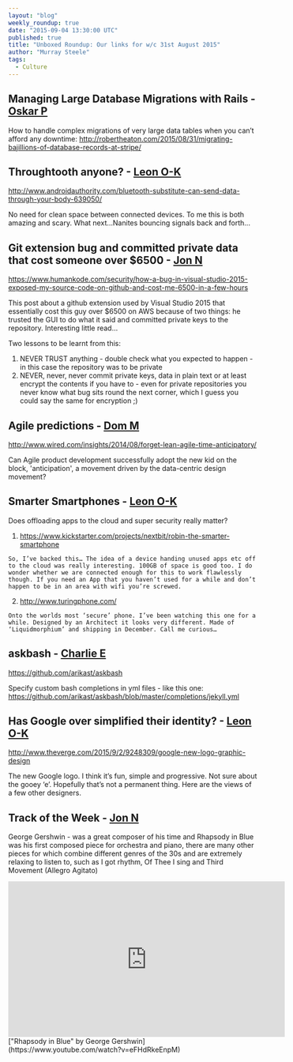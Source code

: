 ```yaml
---
layout: "blog"
weekly_roundup: true
date: "2015-09-04 13:30:00 UTC"
published: true
title: "Unboxed Roundup: Our links for w/c 31st August 2015"
author: "Murray Steele"
tags:
  - Culture
---
```


## Managing Large Database Migrations with Rails - [Oskar P](http://www.unboxedconsulting.com/people/oskar-pearson)

How to handle complex migrations of very large data tables when you can’t afford any downtime: http://robertheaton.com/2015/08/31/migrating-bajillions-of-database-records-at-stripe/

## Throughtooth anyone? - [Leon O-K](https://twitter.com/PinchPop)

http://www.androidauthority.com/bluetooth-substitute-can-send-data-through-your-body-639050/

No need for clean space between connected devices. To me this is both amazing and scary. What next…Nanites bouncing signals back and forth...

## Git extension bug and committed private data that cost someone over $6500 - [Jon N](http://www.unboxedconsulting.com/people/jon-normington)

https://www.humankode.com/security/how-a-bug-in-visual-studio-2015-exposed-my-source-code-on-github-and-cost-me-6500-in-a-few-hours

This post about a github extension used by Visual Studio 2015 that essentially cost this guy over $6500 on AWS because of two things: he trusted the GUI to do what it said and committed private keys to the repository. Interesting little read...

Two lessons to be learnt from this:

  1. NEVER TRUST anything - double check what you expected to happen - in this case the repository was to be private
  2. NEVER, never, never commit private keys, data in plain text or at least encrypt the contents if you have to - even for private repositories you never know what bug sits round the next corner, which I guess you could say the same for encryption ;)

## Agile predictions - [Dom M](http://www.unboxedconsulting.com/people/dominic-mason)

http://www.wired.com/insights/2014/08/forget-lean-agile-time-anticipatory/

Can Agile product development successfully adopt the new kid on the block, 'anticipation', a movement driven by the data-centric design movement?

## Smarter Smartphones - [Leon O-K](https://twitter.com/PinchPop)

Does offloading apps to the cloud and super security really matter?

  1. https://www.kickstarter.com/projects/nextbit/robin-the-smarter-smartphone

    So, I’ve backed this… The idea of a device handing unused apps etc off to the cloud was really interesting. 100GB of space is good too. I do wonder whether we are connected enough for this to work flawlessly though. If you need an App that you haven’t used for a while and don’t happen to be in an area with wifi you’re screwed.

  2. http://www.turingphone.com/

    Onto the worlds most ‘secure’ phone. I’ve been watching this one for a while. Designed by an Architect it looks very different. Made of ‘Liquidmorphium’ and shipping in December. Call me curious…

## askbash - [Charlie E](http://www.unboxedconsulting.com/people/charlie-egan)

https://github.com/arikast/askbash

Specify custom bash completions in yml files - like this one: https://github.com/arikast/askbash/blob/master/completions/jekyll.yml

## Has Google over simplified their identity? - [Leon O-K](https://twitter.com/PinchPop)

http://www.theverge.com/2015/9/2/9248309/google-new-logo-graphic-design

The new Google logo. I think it’s fun, simple and progressive. Not sure about the gooey ‘e’. Hopefully that’s not a permanent thing. Here are the views of a few other designers.


## Track of the Week - [Jon N](https://www.unboxedconsulting.com/people/jon-normington)

George Gershwin - was a great composer of his time and Rhapsody in Blue was his first composed piece for orchestra and piano, there are many other pieces for which combine different genres of the 30s and are extremely relaxing to listen to, such as I got rhythm, Of Thee I sing and Third Movement (Allegro Agitato)

<iframe width="560" height="315" src="https://www.youtube.com/embed/eFHdRkeEnpM" frameborder="0" allowfullscreen></iframe>
["Rhapsody in Blue" by George Gershwin](https://www.youtube.com/watch?v=eFHdRkeEnpM)


